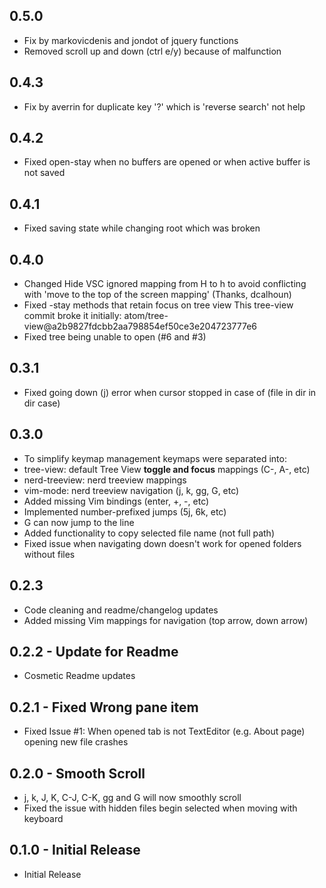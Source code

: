 ## 0.5.0
* Fix by markovicdenis and jondot of jquery functions
* Removed scroll up and down (ctrl e/y) because of malfunction

## 0.4.3
* Fix by averrin for duplicate key '?' which is 'reverse search' not help

## 0.4.2
* Fixed open-stay when no buffers are opened or when active buffer is not saved

## 0.4.1
* Fixed saving state while changing root which was broken

## 0.4.0
* Changed Hide VSC ignored mapping from H to h to avoid conflicting with
  'move to the top of the screen mapping' (Thanks, dcalhoun)
* Fixed -stay methods that retain focus on tree view
  This tree-view commit broke it initially:
  atom/tree-view@a2b9827fdcbb2aa798854ef50ce3e204723777e6
* Fixed tree being unable to open (#6 and #3)

## 0.3.1
* Fixed going down (j) error when cursor stopped in case of (file in dir in dir
case)

## 0.3.0
* To simplify keymap management keymaps were separated into:
 * tree-view: default Tree View **toggle and focus** mappings (C-\, A-\, etc)
 * nerd-treeview: nerd treeview mappings
 * vim-mode: nerd treeview navigation (j, k, gg, G, etc)
* Added missing Vim bindings (enter, +, -, etc)
* Implemented number-prefixed jumps (5j, 6k, etc)
* G can now jump to the line
* Added functionality to copy selected file name (not full path)
* Fixed issue when navigating down doesn't work for opened folders without files

## 0.2.3
* Code cleaning and readme/changelog updates
* Added missing Vim mappings for navigation (top arrow, down arrow)

## 0.2.2 - Update for Readme
* Cosmetic Readme updates

## 0.2.1 - Fixed Wrong pane item
* Fixed Issue #1: When opened tab is not TextEditor (e.g. About page)
opening new file crashes

## 0.2.0 - Smooth Scroll
* j, k, J, K, C-J, C-K, gg and G will now smoothly scroll
* Fixed the issue with hidden files begin selected when moving with keyboard

## 0.1.0 - Initial Release
* Initial Release
